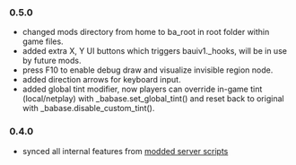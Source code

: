### 0.5.0
- changed mods directory from home to ba_root in root folder within game files. 
- added extra X, Y UI buttons which triggers bauiv1._hooks, will be in use by future mods.
- press F10 to enable debug draw and visualize invisible region node.
- added direction arrows for keyboard input.
- added global tint modifier, now players can override in-game tint (local/netplay) with _babase.set_global_tint() and reset back to original with _babase.disable_custom_tint().

### 0.4.0
- synced all internal features from [modded server scripts](https://github.com/imayushsaini/Bombsquad-Ballistica-Modded-Server)
